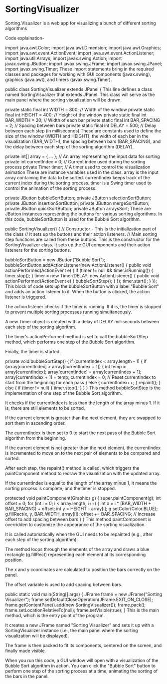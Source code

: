 # SortingVisualizer
 Sorting.Visualizer is a web app for visualizing a bunch of different sorting algorithms

 Code explaination-
 
import java.awt.Color;
import java.awt.Dimension;
import java.awt.Graphics;
import java.awt.event.ActionEvent;
import java.awt.event.ActionListener;
import java.util.Arrays;
import javax.swing.Action;
import javax.swing.JButton;
import javax.swing.JFrame;
import javax.swing.JPanel;
import javax.swing.Timer;
These import statements bring in the required classes and packages for working with GUI components (javax.swing), graphics (java.awt), and timers (javax.swing.Timer).

public class SortingVisualizer extends JPanel {
This line defines a class named SortingVisualizer that extends JPanel. This class will serve as the main panel where the sorting visualization will be drawn.


private static final int WIDTH = 800; // Width of the window
private static final int HEIGHT = 400; // Height of the window
private static final int BAR_WIDTH = 20; // Width of each bar
private static final int BAR_SPACING = 2; // Spacing between bars
private static final int DELAY = 500; // Delay between each step (in milliseconds)
These are constants used to define the size of the window (WIDTH and HEIGHT), the width of each bar in the visualization (BAR_WIDTH), the spacing between bars (BAR_SPACING), and the delay between each step of the sorting algorithm (DELAY).


private int[] array = { ... }; // An array representing the input data for sorting
private int currentIndex = 0; // Current index used during the sorting process
private Timer timer; // A timer used to control the visualization animation
These are instance variables used in the class. array is the input array containing the data to be sorted. currentIndex keeps track of the current index during the sorting process. timer is a Swing timer used to control the animation of the sorting process.


private JButton bubbleSortButton;
private JButton selectionSortButton;
private JButton insertionSortButton;
private JButton mergeSortButton;
private JButton quickSortButton;
private JButton arraysSort;
These are JButton instances representing the buttons for various sorting algorithms. In this code, bubbleSortButton is used for the Bubble Sort algorithm.


public SortingVisualizer() {
    // Constructor - This is the initialization part of the class
    // It sets up the buttons and their action listeners.
    // Main sorting step functions are called from these buttons.
This is the constructor for the SortingVisualizer class. It sets up the GUI components and their action listeners for the sorting buttons.


bubbleSortButton = new JButton("Bubble Sort");
bubbleSortButton.addActionListener(new ActionListener() {
    public void actionPerformed(ActionEvent e) {
        if (timer != null && timer.isRunning()) {
            timer.stop();
        }
        timer = new Timer(DELAY, new ActionListener() {
            public void actionPerformed(ActionEvent e) {
                bubbleSortStep();
            }
        });
        timer.start();
    }
});
This block of code sets up the bubbleSortButton with a label "Bubble Sort" and adds an action listener to it. When the button is clicked, the action listener is triggered.

The action listener checks if the timer is running. If it is, the timer is stopped to prevent multiple sorting processes running simultaneously.

A new Timer object is created with a delay of DELAY milliseconds between each step of the sorting algorithm.

The timer's actionPerformed method is set to call the bubbleSortStep method, which performs one step of the Bubble Sort algorithm.

Finally, the timer is started.



private void bubbleSortStep() {
    if (currentIndex < array.length - 1) {
        if (array[currentIndex] > array[currentIndex + 1]) {
            int temp = array[currentIndex];
            array[currentIndex] = array[currentIndex + 1];
            array[currentIndex + 1] = temp;
            currentIndex = 0; // Reset currentIndex to start from the beginning for each pass
        } else {
            currentIndex++;
        }
        repaint();
    } else {
        if (timer != null) {
            timer.stop();
        }
    }
}
This method bubbleSortStep is the implementation of one step of the Bubble Sort algorithm.

It checks if the currentIndex is less than the length of the array minus 1. If it is, there are still elements to be sorted.

If the current element is greater than the next element, they are swapped to sort them in ascending order.

The currentIndex is then set to 0 to start the next pass of the Bubble Sort algorithm from the beginning.

If the current element is not greater than the next element, the currentIndex is incremented to move on to the next pair of elements to be compared and sorted.

After each step, the repaint() method is called, which triggers the paintComponent method to redraw the visualization with the updated array.

If the currentIndex is equal to the length of the array minus 1, it means the sorting process is complete, and the timer is stopped.

protected void paintComponent(Graphics g) {
    super.paintComponent(g);
    int offset = 0;
    for (int i = 0; i < array.length; i++) {
        int x = i * (BAR_WIDTH + BAR_SPACING) + offset;
        int y = HEIGHT - array[i];
        g.setColor(Color.BLUE);
        g.fillRect(x, y, BAR_WIDTH, array[i]);
        offset += BAR_SPACING; // Increase offset to add spacing between bars
    }
}
This method paintComponent is overridden to customize the appearance of the sorting visualization.

It is called automatically when the GUI needs to be repainted (e.g., after each step of the sorting algorithm).

The method loops through the elements of the array and draws a blue rectangle (g.fillRect) representing each element at its corresponding position.

The x and y coordinates are calculated to position the bars correctly on the panel.

The offset variable is used to add spacing between bars.


public static void main(String[] args) {
    JFrame frame = new JFrame("Sorting Visualizer");
    frame.setDefaultCloseOperation(JFrame.EXIT_ON_CLOSE);
    frame.getContentPane().add(new SortingVisualizer());
    frame.pack();
    frame.setLocationRelativeTo(null);
    frame.setVisible(true);
}
This is the main method, which is the entry point of the program.

It creates a new JFrame named "Sorting Visualizer" and sets it up with a SortingVisualizer instance (i.e., the main panel where the sorting visualization will be displayed).

The frame is then packed to fit its components, centered on the screen, and finally made visible.

When you run this code, a GUI window will open with a visualization of the Bubble Sort algorithm in action. You can click the "Bubble Sort" button to perform one step of the sorting process at a time, animating the sorting of the bars in the panel.




